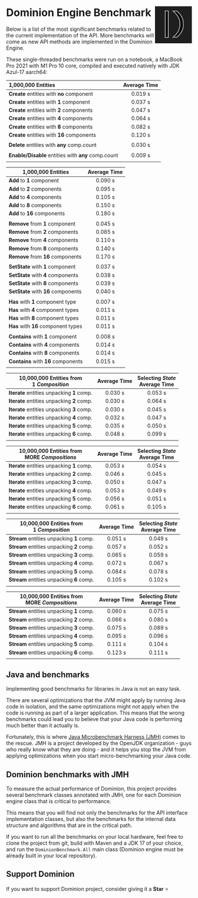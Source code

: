 # <img src="https://github.com/dominion-dev/dominion-ecs-java/raw/main/dominion-logo-square.png" align="right" width="100"> Dominion Engine Benchmark

Below is a list of the most significant benchmarks related to the current implementation of the API. More benchmarks
will come as new API methods are implemented in the Dominion Engine.

These single-threaded benchmarks were run on a notebook, a MacBook Pro 2021 with M1 Pro 10 core, compiled and executed
natively with JDK Azul-17 aarch64:

| 1,000,000 Entities                                  | Average Time |
|:----------------------------------------------------|:------------:|
| **Create** entities with **no** component           |   0.019 s    |
| **Create** entities with **1** component            |   0.037 s    |
| **Create** entities with **2** components           |   0.047 s    |
| **Create** entities with **4** components           |   0.064 s    |
| **Create** entities with **8** components           |   0.082 s    |
| **Create** entities with **16** components          |   0.120 s    |
|                                                     |              |
| **Delete** entities with **any** comp.count         |   0.030 s    |
|                                                     |              |
| **Enable/Disable** entities with **any** comp.count |   0.009 s    |
|                                                     |              |

| 1,000,000 Entities                  | Average Time |
|-------------------------------------|:------------:|
| **Add** to **1** component          |   0.090 s    |
| **Add** to **2** components         |   0.095 s    |
| **Add** to **4** components         |   0.105 s    |
| **Add** to **8** components         |   0.150 s    |
| **Add** to **16** components        |   0.180 s    |
|                                     |              |
| **Remove** from **1** component     |   0.045 s    |
| **Remove** from **2** components    |   0.085 s    |
| **Remove** from **4** components    |   0.110 s    |
| **Remove** from **8** components    |   0.140 s    |
| **Remove** from **16** components   |   0.170 s    |
|                                     |              ||                                        |              |
| **SetState** with **1** component   |   0.037 s    |
| **SetState** with **4** components  |   0.038 s    |
| **SetState** with **8** components  |   0.039 s    |
| **SetState** with **16** components |   0.040 s    |
|                                     |              |
| **Has** with **1** component type   |   0.007 s    |
| **Has** with **4** component types  |   0.011 s    |
| **Has** with **8** component types  |   0.011 s    |
| **Has** with **16** component types |   0.011 s    |
|                                     |              |
| **Contains** with **1** component   |   0.008 s    |
| **Contains** with **4** components  |   0.014 s    |
| **Contains** with **8** components  |   0.014 s    |
| **Contains** with **16** components |   0.015 s    |
|                                     |              |

| 10,000,000 Entities from <br/>1 _Composition_ | Average Time | Selecting _State_<br/>Average Time |
|-----------------------------------------------|:------------:|:----------------------------------:|
| **Iterate** entities unpacking **1** comp.    |   0.030 s    |              0.053 s               |
| **Iterate** entities unpacking **2** comp.    |   0.030 s    |              0.064 s               |
| **Iterate** entities unpacking **3** comp.    |   0.030 s    |              0.045 s               |
| **Iterate** entities unpacking **4** comp.    |   0.032 s    |              0.047 s               |
| **Iterate** entities unpacking **5** comp.    |   0.035 s    |              0.050 s               |
| **Iterate** entities unpacking **6** comp.    |   0.048 s    |              0.099 s               |
|                                               |              |                                    |

| 10,000,000 Entities from <br/>MORE _Compositions_<br/> | Average Time | Selecting _State_<br/>Average Time |
|--------------------------------------------------------|:------------:|:----------------------------------:|
| **Iterate** entities unpacking **1** comp.             |   0.053 s    |              0.054 s               |
| **Iterate** entities unpacking **2** comp.             |   0.046 s    |              0.045 s               |
| **Iterate** entities unpacking **3** comp.             |   0.050 s    |              0.047 s               |
| **Iterate** entities unpacking **4** comp.             |   0.053 s    |              0.049 s               |
| **Iterate** entities unpacking **5** comp.             |   0.056 s    |              0.051 s               |
| **Iterate** entities unpacking **6** comp.             |   0.061 s    |              0.105 s               |
|                                                        |              |                                    |

| 10,000,000 Entities from <br/>1 _Composition_ | Average Time | Selecting _State_<br/>Average Time |
|-----------------------------------------------|:------------:|:----------------------------------:|
| **Stream** entities unpacking **1** comp.     |   0.051 s    |              0.049 s               |
| **Stream** entities unpacking **2** comp.     |   0.057 s    |              0.052 s               |
| **Stream** entities unpacking **3** comp.     |   0.065 s    |              0.059 s               |
| **Stream** entities unpacking **4** comp.     |   0.072 s    |              0.067 s               |
| **Stream** entities unpacking **5** comp.     |   0.084 s    |              0.078 s               |
| **Stream** entities unpacking **6** comp.     |   0.105 s    |              0.102 s               |
|                                               |              |                                    |

| 10,000,000 Entities from <br/>MORE _Compositions_<br/> | Average Time | Selecting _State_<br/>Average Time |
|--------------------------------------------------------|:------------:|:----------------------------------:|
| **Stream** entities unpacking **1** comp.              |   0.060 s    |              0.075 s               |
| **Stream** entities unpacking **2** comp.              |   0.066 s    |              0.080 s               |
| **Stream** entities unpacking **3** comp.              |   0.075 s    |              0.089 s               |
| **Stream** entities unpacking **4** comp.              |   0.095 s    |              0.096 s               |
| **Stream** entities unpacking **5** comp.              |   0.111 s    |              0.104 s               |
| **Stream** entities unpacking **6** comp.              |   0.123 s    |              0.111 s               |
|                                                        |              |                                    |

## Java and benchmarks

Implementing good benchmarks for libraries in Java is not an easy task.

There are several optimizations that the JVM might apply by running Java code in isolation, and the same optimizations
might not apply when the code is running as part of a larger application. This means that the wrong benchmarks could
lead you to believe that your Java code is performing much better than it actually is.

Fortunately, this is where  [Java Microbenchmark Harness (JMH)](https://github.com/openjdk/jmh) comes to the rescue. JMH
is a project developed by the OpenJDK organization - guys who really know what they are doing - and it helps you stop
the JVM from applying optimizations when you start micro-benchmarking your Java code.

## Dominion benchmarks with JMH

To measure the actual performance of Dominion, this project provides several benchmark classes annotated with JMH, one
for each Dominion engine class that is critical to performance.

This means that you will find not only the benchmarks for the API interface implementation classes, but also the
benchmarks for the internal data structure and algorithms that are in the critical path.

If you want to run all the benchmarks on your local hardware, feel free to clone the project from git, build with Maven
and a JDK 17 of your choice, and run the `DominionBenchmark.All` main class (Dominion engine must be already built in
your local repository).

## Support Dominion

If you want to support Dominion project, consider giving it a **Star** ⭐️
